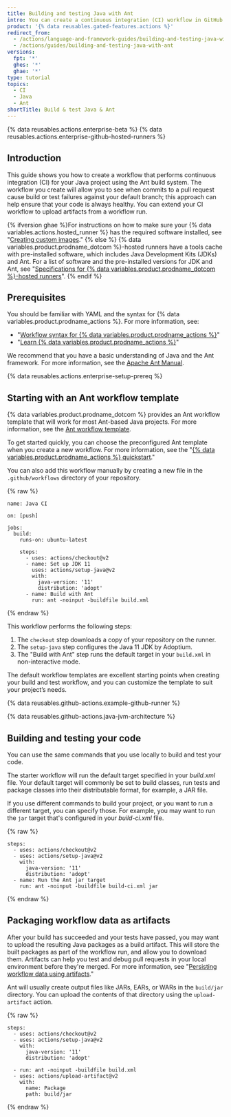 ```yaml
---
title: Building and testing Java with Ant
intro: You can create a continuous integration (CI) workflow in GitHub Actions to build and test your Java project with Ant.
product: '{% data reusables.gated-features.actions %}'
redirect_from:
  - /actions/language-and-framework-guides/building-and-testing-java-with-ant
  - /actions/guides/building-and-testing-java-with-ant
versions:
  fpt: '*'
  ghes: '*'
  ghae: '*'
type: tutorial
topics:
  - CI
  - Java
  - Ant
shortTitle: Build & test Java & Ant
---
```


{% data reusables.actions.enterprise-beta %}
{% data reusables.actions.enterprise-github-hosted-runners %}

## Introduction

This guide shows you how to create a workflow that performs continuous integration (CI) for your Java project using the Ant build system. The workflow you create will allow you to see when commits to a pull request cause build or test failures against your default branch; this approach can help ensure that your code is always healthy. You can extend your CI workflow to upload artifacts from a workflow run.

{% ifversion ghae %}For instructions on how to make sure your {% data variables.actions.hosted_runner %} has the required software installed, see "[Creating custom images](/actions/using-github-hosted-runners/creating-custom-images)."
{% else %}
{% data variables.product.prodname_dotcom %}-hosted runners have a tools cache with pre-installed software, which includes Java Development Kits (JDKs) and Ant. For a list of software and the pre-installed versions for JDK and Ant, see "[Specifications for {% data variables.product.prodname_dotcom %}-hosted runners](/actions/reference/specifications-for-github-hosted-runners/#supported-software)".
{% endif %}

## Prerequisites

You should be familiar with YAML and the syntax for {% data variables.product.prodname_actions %}. For more information, see:
- "[Workflow syntax for {% data variables.product.prodname_actions %}](/actions/automating-your-workflow-with-github-actions/workflow-syntax-for-github-actions)"
- "[Learn {% data variables.product.prodname_actions %}](/actions/learn-github-actions)"

We recommend that you have a basic understanding of Java and the Ant framework. For more information, see the [Apache Ant Manual](https://ant.apache.org/manual/).

{% data reusables.actions.enterprise-setup-prereq %}

## Starting with an Ant workflow template

{% data variables.product.prodname_dotcom %} provides an Ant workflow template that will work for most Ant-based Java projects. For more information, see the [Ant workflow template](https://github.com/actions/starter-workflows/blob/main/ci/ant.yml).

To get started quickly, you can choose the preconfigured Ant template when you create a new workflow. For more information, see the "[{% data variables.product.prodname_actions %} quickstart](/actions/quickstart)."

You can also add this workflow manually by creating a new file in the `.github/workflows` directory of your repository.

{% raw %}
```yaml{:copy}
name: Java CI

on: [push]

jobs:
  build:
    runs-on: ubuntu-latest

    steps:
      - uses: actions/checkout@v2
      - name: Set up JDK 11
        uses: actions/setup-java@v2
        with:
          java-version: '11'
          distribution: 'adopt'
      - name: Build with Ant
        run: ant -noinput -buildfile build.xml
```
{% endraw %}

This workflow performs the following steps:

1. The `checkout` step downloads a copy of your repository on the runner.
2. The `setup-java` step configures the Java 11 JDK by Adoptium.
3. The "Build with Ant" step runs the default target in your `build.xml` in non-interactive mode.

The default workflow templates are excellent starting points when creating your build and test workflow, and you can customize the template to suit your project’s needs.

{% data reusables.github-actions.example-github-runner %}

{% data reusables.github-actions.java-jvm-architecture %}

## Building and testing your code

You can use the same commands that you use locally to build and test your code.

The starter workflow will run the default target specified in your _build.xml_ file.  Your default target will commonly be set to build classes, run tests and package classes into their distributable format, for example, a JAR file.

If you use different commands to build your project, or you want to run a different target, you can specify those. For example, you may want to run the `jar` target that's configured in your _build-ci.xml_ file.

{% raw %}
```yaml{:copy}
steps:
  - uses: actions/checkout@v2
  - uses: actions/setup-java@v2
    with:
      java-version: '11'
      distribution: 'adopt'
  - name: Run the Ant jar target
    run: ant -noinput -buildfile build-ci.xml jar
```
{% endraw %}

## Packaging workflow data as artifacts

After your build has succeeded and your tests have passed, you may want to upload the resulting Java packages as a build artifact. This will store the built packages as part of the workflow run, and allow you to download them. Artifacts can help you test and debug pull requests in your local environment before they're merged. For more information, see "[Persisting workflow data using artifacts](/actions/automating-your-workflow-with-github-actions/persisting-workflow-data-using-artifacts)."

Ant will usually create output files like JARs, EARs, or WARs in the `build/jar` directory. You can upload the contents of that directory using the `upload-artifact` action.

{% raw %}
```yaml{:copy}
steps:
  - uses: actions/checkout@v2
  - uses: actions/setup-java@v2
    with:
      java-version: '11'
      distribution: 'adopt'
  
  - run: ant -noinput -buildfile build.xml
  - uses: actions/upload-artifact@v2
    with:
      name: Package
      path: build/jar
```
{% endraw %}
